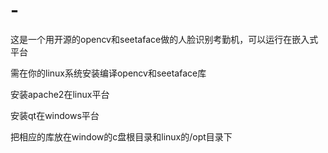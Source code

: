 # -
这是一个用开源的opencv和seetaface做的人脸识别考勤机，可以运行在嵌入式平台

需在你的linux系统安装编译opencv和seetaface库

安装apache2在linux平台

安装qt在windows平台

把相应的库放在window的c盘根目录和linux的/opt目录下


